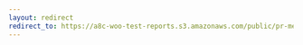 ```yaml
---
layout: redirect
redirect_to: https://a8c-woo-test-reports.s3.amazonaws.com/public/pr-merge/38305/e2e/index.html
---
```


